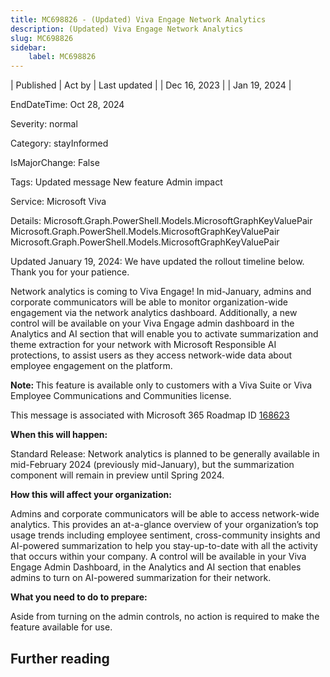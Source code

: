 ```yaml
---
title: MC698826 - (Updated) Viva Engage Network Analytics
description: (Updated) Viva Engage Network Analytics
slug: MC698826
sidebar:
    label: MC698826
---
```



| Published | Act by | Last updated |
| Dec 16, 2023 |  | Jan 19, 2024 |

EndDateTime: Oct 28, 2024

Severity: normal

Category: stayInformed

IsMajorChange: False

Tags: Updated message New feature Admin impact

Service: Microsoft Viva

Details: Microsoft.Graph.PowerShell.Models.MicrosoftGraphKeyValuePair Microsoft.Graph.PowerShell.Models.MicrosoftGraphKeyValuePair Microsoft.Graph.PowerShell.Models.MicrosoftGraphKeyValuePair

<p style="">Updated January 19, 2024: We have updated the rollout timeline below. Thank you for your patience.</p><p style="">Network analytics is coming to Viva Engage! In mid-January, admins and corporate communicators will be able to monitor organization-wide engagement via the network analytics dashboard. Additionally, a new control will be available on your Viva Engage admin dashboard in the Analytics and AI section that will enable you to activate summarization and theme extraction for your network with Microsoft Responsible AI protections, to assist users as they access network-wide data about employee engagement on the platform.</p><p style=""><b>Note: </b>This feature is available only to customers with a Viva Suite or Viva Employee Communications and Communities license.</p><p style="">This message is associated with Microsoft 365 Roadmap ID <a href="https://www.microsoft.com/microsoft-365/roadmap?rtc=1%26filters=&amp;searchterms=168623" target="_blank">168623</a>
</p><p style=""><b>When this will happen:</b> 
</p><p style="">Standard Release: Network analytics is planned to be generally available in mid-February 2024 (previously mid-January), but the summarization component will remain in preview until Spring 2024.<br></p><p style=""><b>How this will affect your organization:</b> 
</p><p style="">Admins and corporate communicators will be able to access network-wide analytics. This provides an at-a-glance overview of your organization’s top usage trends including employee sentiment, cross-community insights and AI-powered summarization to help you stay-up-to-date with all the activity that occurs within your company. A control will be available in your Viva Engage Admin Dashboard, in the Analytics and AI section that enables admins to turn on AI-powered summarization for their network.<br></p><p style=""><b>What you need to do to prepare:</b> 
</p><p style="">Aside from turning on the admin controls, no action is required to make the feature available for use.</p>

## Further reading
